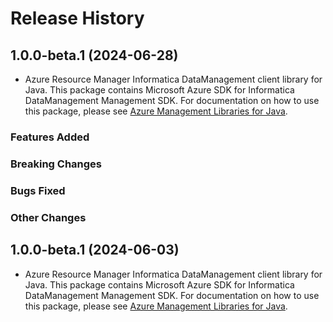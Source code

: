 # Release History

## 1.0.0-beta.1 (2024-06-28)

- Azure Resource Manager Informatica DataManagement client library for Java. This package contains Microsoft Azure SDK for Informatica DataManagement Management SDK. For documentation on how to use this package, please see [Azure Management Libraries for Java](https://aka.ms/azsdk/java/mgmt).

### Features Added

### Breaking Changes

### Bugs Fixed

### Other Changes

## 1.0.0-beta.1 (2024-06-03)

- Azure Resource Manager Informatica DataManagement client library for Java. This package contains Microsoft Azure SDK for Informatica DataManagement Management SDK. For documentation on how to use this package, please see [Azure Management Libraries for Java](https://aka.ms/azsdk/java/mgmt).

